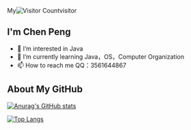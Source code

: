 <!---
CN-xiaoxiao/CN-xiaoxiao is a ✨ special ✨ repository because its `README.md` (this file) appears on your GitHub profile.
You can click the Preview link to take a look at your changes.
--->
My![Visitor Count](https://profile-counter.glitch.me/CN-xiaoxiao/count.svg)visitor
## I'm Chen Peng
- 👀 I’m interested in Java
- 🌱 I’m currently learning Java，OS，Computer Organization
- 📫 How to reach me QQ：3561644867

## About My GitHub
[![Anurag's GitHub stats](https://github-readme-stats.vercel.app/api?username=CN-xiaoxiao)](https://github.com/anuraghazra/github-readme-stats)

[![Top Langs](https://github-readme-stats.vercel.app/api/top-langs/?username=CN-xiaoxiao&hide=html,css,scss,Batchfile)](https://github.com/anuraghazra/github-readme-stats) 
